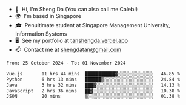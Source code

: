 <!---
tan-sd/tan-sd is a ✨ special ✨ repository because its `README.md` (this file) appears on your GitHub profile.
You can click the Preview link to take a look at your changes.
--->
- 👋  Hi, I'm Sheng Da (You can also call me Caleb!)
- 🌍  I'm based in Singapore
- 🎓  Penultimate student at Singapore Management University, Information Systems
- 🖥️  See my portfolio at [tanshengda.vercel.app](https://tanshengda.vercel.app/)
- 📫  Contact me at [shengdatan@gmail.com](mailto:shengdatan@gmail.com)

<!--START_SECTION:waka-->

```txt
From: 25 October 2024 - To: 01 November 2024

Vue.js       11 hrs 44 mins  ███████████▓░░░░░░░░░░░░░   46.85 %
Python       6 hrs 13 mins   ██████▒░░░░░░░░░░░░░░░░░░   24.84 %
Java         3 hrs 32 mins   ███▓░░░░░░░░░░░░░░░░░░░░░   14.13 %
JavaScript   2 hrs 36 mins   ██▓░░░░░░░░░░░░░░░░░░░░░░   10.38 %
JSON         20 mins         ▒░░░░░░░░░░░░░░░░░░░░░░░░   01.38 %
```

<!--END_SECTION:waka-->
